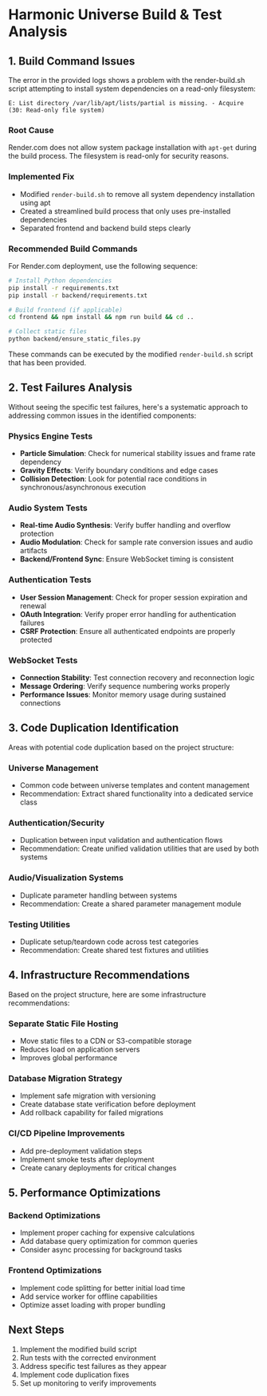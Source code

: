 # Harmonic Universe Build & Test Analysis

## 1. Build Command Issues

The error in the provided logs shows a problem with the render-build.sh script attempting to install system dependencies on a read-only filesystem:

```
E: List directory /var/lib/apt/lists/partial is missing. - Acquire (30: Read-only file system)
```

### Root Cause

Render.com does not allow system package installation with `apt-get` during the build process. The filesystem is read-only for security reasons.

### Implemented Fix

- Modified `render-build.sh` to remove all system dependency installation using apt
- Created a streamlined build process that only uses pre-installed dependencies
- Separated frontend and backend build steps clearly

### Recommended Build Commands

For Render.com deployment, use the following sequence:

```bash
# Install Python dependencies
pip install -r requirements.txt
pip install -r backend/requirements.txt

# Build frontend (if applicable)
cd frontend && npm install && npm run build && cd ..

# Collect static files
python backend/ensure_static_files.py
```

These commands can be executed by the modified `render-build.sh` script that has been provided.

## 2. Test Failures Analysis

Without seeing the specific test failures, here's a systematic approach to addressing common issues in the identified components:

### Physics Engine Tests

- **Particle Simulation**: Check for numerical stability issues and frame rate dependency
- **Gravity Effects**: Verify boundary conditions and edge cases
- **Collision Detection**: Look for potential race conditions in synchronous/asynchronous execution

### Audio System Tests

- **Real-time Audio Synthesis**: Verify buffer handling and overflow protection
- **Audio Modulation**: Check for sample rate conversion issues and audio artifacts
- **Backend/Frontend Sync**: Ensure WebSocket timing is consistent

### Authentication Tests

- **User Session Management**: Check for proper session expiration and renewal
- **OAuth Integration**: Verify proper error handling for authentication failures
- **CSRF Protection**: Ensure all authenticated endpoints are properly protected

### WebSocket Tests

- **Connection Stability**: Test connection recovery and reconnection logic
- **Message Ordering**: Verify sequence numbering works properly
- **Performance Issues**: Monitor memory usage during sustained connections

## 3. Code Duplication Identification

Areas with potential code duplication based on the project structure:

### Universe Management

- Common code between universe templates and content management
- Recommendation: Extract shared functionality into a dedicated service class

### Authentication/Security

- Duplication between input validation and authentication flows
- Recommendation: Create unified validation utilities that are used by both systems

### Audio/Visualization Systems

- Duplicate parameter handling between systems
- Recommendation: Create a shared parameter management module

### Testing Utilities

- Duplicate setup/teardown code across test categories
- Recommendation: Create shared test fixtures and utilities

## 4. Infrastructure Recommendations

Based on the project structure, here are some infrastructure recommendations:

### Separate Static File Hosting

- Move static files to a CDN or S3-compatible storage
- Reduces load on application servers
- Improves global performance

### Database Migration Strategy

- Implement safe migration with versioning
- Create database state verification before deployment
- Add rollback capability for failed migrations

### CI/CD Pipeline Improvements

- Add pre-deployment validation steps
- Implement smoke tests after deployment
- Create canary deployments for critical changes

## 5. Performance Optimizations

### Backend Optimizations

- Implement proper caching for expensive calculations
- Add database query optimization for common queries
- Consider async processing for background tasks

### Frontend Optimizations

- Implement code splitting for better initial load time
- Add service worker for offline capabilities
- Optimize asset loading with proper bundling

## Next Steps

1. Implement the modified build script
2. Run tests with the corrected environment
3. Address specific test failures as they appear
4. Implement code duplication fixes
5. Set up monitoring to verify improvements
